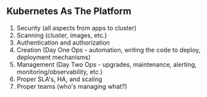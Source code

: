 ## Kubernetes As The Platform

1. Security (all aspects from apps to cluster)
2. Scanning (cluster, images, etc.)
3. Authentication and authorization
4. Creation (Day One Ops - automation, writing the code to deploy, deployment mechanisms)
5. Management (Day Two Ops - upgrades, maintenance, alerting, monitoring/observability, etc.)
6. Proper SLA's, HA, and scaling
7. Proper teams (who's managing what?)